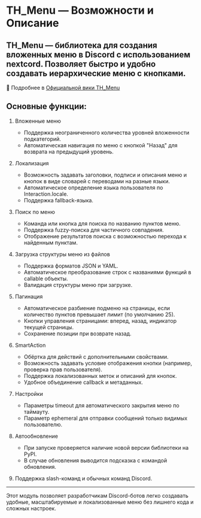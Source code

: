 
# TH_Menu — Возможности и Описание


## TH_Menu — библиотека для создания вложенных меню в Discord с использованием nextcord. Позволяет быстро и удобно создавать иерархические меню с кнопками.
📖 Подробнее в [Официальной вики TH_Menu](https://github.com/Thomson-Hate/TH-Menu/wiki/TH_Menu#-th_menu--%D0%BC%D0%BE%D0%B4%D1%83%D0%BB%D1%8C-%D1%83%D0%BC%D0%BD%D1%8B%D1%85-%D0%B2%D0%BB%D0%BE%D0%B6%D0%B5%D0%BD%D0%BD%D1%8B%D1%85-%D0%BC%D0%B5%D0%BD%D1%8E-%D0%B4%D0%BB%D1%8F-discord)

## Основные функции:

1. Вложенные меню
   - Поддержка неограниченного количества уровней вложенности подкатегорий.
   - Автоматическая навигация по меню с кнопкой "Назад" для возврата на предыдущий уровень.

2. Локализация
   - Возможность задавать заголовки, подписи и описания меню и кнопок в виде словарей с переводами на разные языки.
   - Автоматическое определение языка пользователя по Interaction.locale.
   - Поддержка fallback-языка.

3. Поиск по меню
   - Команда или кнопка для поиска по названию пунктов меню.
   - Поддержка fuzzy-поиска для частичного совпадения.
   - Отображение результатов поиска с возможностью перехода к найденным пунктам.

4. Загрузка структуры меню из файлов
   - Поддержка форматов JSON и YAML.
   - Автоматическое преобразование строк с названиями функций в callable объекты.
   - Валидация структуры меню при загрузке.

5. Пагинация
   - Автоматическое разбиение подменю на страницы, если количество пунктов превышает лимит (по умолчанию 25).
   - Кнопки управления страницами: вперед, назад, индикатор текущей страницы.
   - Сохранение позиции при возврате назад.

6. SmartAction
   - Обёртка для действий с дополнительными свойствами.
   - Возможность задавать условие отображения кнопки (например, проверка прав пользователя).
   - Поддержка локализованных меток и описаний для кнопок.
   - Удобное объединение callback и метаданных.

7. Настройки
   - Параметры timeout для автоматического закрытия меню по таймауту.
   - Параметр ephemeral для отправки сообщений только видимых пользователю.

8. Автообновление
   - При запуске проверяется наличие новой версии библиотеки на PyPI.
   - В случае обновления выводится подсказка с командой обновления.

9. Поддержка slash-команд и обычных команд Discord.

---

Этот модуль позволяет разработчикам Discord-ботов легко создавать удобные, масштабируемые и локализованные меню без лишнего кода и сложных настроек.
